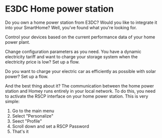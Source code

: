# E3DC Home power station

Do you own a home power station from E3DC? Would you like to integrate it into your SmartHome? Well,
you've found what you're looking for.

Control your devices based on the current performance data of your home power plant.

Change configuration parameters as you need. You have a dynamic electricity tariff and want to
charge your storage system when the electricity price is low? Set up a flow.

Do you want to charge your electric car as efficiently as possible with solar power? Set up a flow.

And the best thing about it? The communication between the home power station and Homey runs entirely in your local network.
 To do this, you need to activate the RSCP interface on your home power station. This is very simple:

1. Go to the main menu
2. Select "Personalize"
3. Seect "Profile"
4. Scroll down and set a RSCP Password
5. That's it
